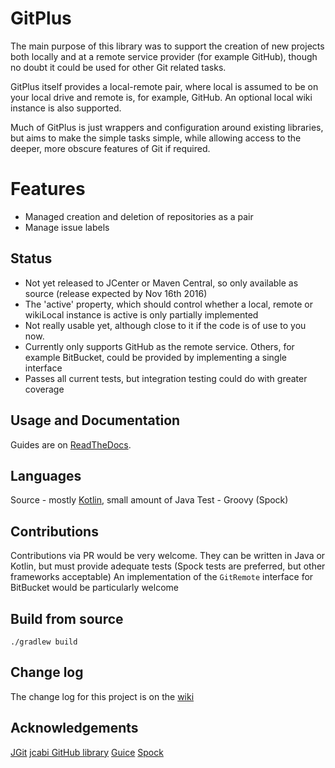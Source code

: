 # GitPlus

The main purpose of this library was to support the creation of new projects both locally and at a remote service provider (for example GitHub), though no doubt it could be used for other Git related tasks.

GitPlus itself provides a local-remote pair, where local is assumed to be on your local drive and remote is, for example, GitHub. An optional local wiki instance is also supported.
 
Much of GitPlus is just wrappers and configuration around existing libraries, but aims to make the simple tasks simple, while allowing access to the deeper, more obscure features of Git if required.

# Features

- Managed creation and deletion of repositories as a pair
- Manage issue labels

## Status

- Not yet released to JCenter or Maven Central, so only available as source (release expected by Nov 16th 2016)
- The 'active' property, which should control whether a local, remote or wikiLocal instance is active is only partially implemented
- Not really usable yet, although close to it if the code is of use to you now.
- Currently only supports GitHub as the remote service.  Others, for example BitBucket, could be provided by implementing a single interface
- Passes all current tests, but integration testing could do with greater coverage

## Usage and Documentation

Guides are on [ReadTheDocs](http://gitplus.readthedocs.io/en/develop/).
  
## Languages
  
Source - mostly [Kotlin](https://kotlinlang.org/), small amount of Java
Test - Groovy (Spock)

## Contributions

Contributions via PR would be very welcome.  They can be written in Java or Kotlin, but must provide adequate tests (Spock tests are preferred, but other frameworks acceptable)
An implementation of the `GitRemote` interface for BitBucket would be particularly welcome 

## Build from source

```
./gradlew build
```

## Change log

The change log for this project is on the [wiki](https://github.com/davidsowerby/gitplus/wiki/changelog)

## Acknowledgements

[JGit](https://eclipse.org/jgit/)
[jcabi GitHub library](https://github.com/jcabi/jcabi-github)
[Guice](https://github.com/google/guice)
[Spock](http://spockframework.org/)

